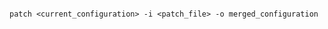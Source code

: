 <!-- usedin: [ _includes/_inlines/StackManagement/common/custom-config/custom-config_note.md] -->

```

patch <current_configuration> -i <patch_file> -o merged_configuration

```
